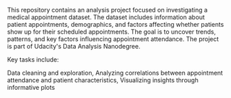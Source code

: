 This repository contains an analysis project focused on investigating a medical appointment dataset. The dataset includes information about patient appointments, demographics, and factors affecting whether patients show up for their scheduled appointments. The goal is to uncover trends, patterns, and key factors influencing appointment attendance. The project is part of Udacity's Data Analysis Nanodegree.

Key tasks include:

Data cleaning and exploration,
Analyzing correlations between appointment attendance and patient characteristics,
Visualizing insights through informative plots
